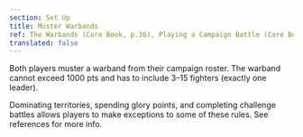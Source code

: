 ```yaml
---
section: Set Up
title: Muster Warbands
ref: The Warbands (Core Book, p.36), Playing a Campaign Battle (Core Book, p.65), Including Monsters in Your Warband (Monsters & Mercenaries, p.46), Including Allies in your Warband (Monsters & Mercenaries, p.52), and Warcry Errata 9/2019.
translated: false
---
```


Both players muster a warband from their campaign roster. The warband cannot exceed 1000 pts and has to include 3–15 fighters (exactly one leader).

Dominating territories, spending glory points, and completing challenge battles allows players to make exceptions to some of these rules. See references for more info.